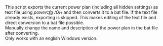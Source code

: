This script exports the current power plan (including all hidden settings) as text file using *powercfg /QH* and then converts it to a bat file. If the text file already exists, exporting is skipped. This makes editing of the text file and direct conversion to a bat file possible.  
Manually change the name and description of the power plan in the bat file after converting.  
Only works with an english Windows version.